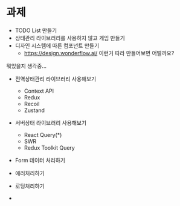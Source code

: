 # 과제

- TODO List 만들기
- 상태관리 라이브러리를 사용하지 않고 게임 만들기
- 디자인 시스템에 따른 컴포넌트 만들기
  - https://design.wonderflow.ai/ 이런거 따라 만들어보면 어떨까요?





뭐있을지 생각중...

- 전역상태관리 라이브러리 사용해보기
  - Context API
  - Redux
  - Recoil
  - Zustand
  
- 서버상태 라이브러리 사용해보기
  - React Query(*)
  - SWR
  - Redux Toolkit Query


- Form 데이터 처리하기
- 에러처리하기
- 로딩처리하기
- 
  
